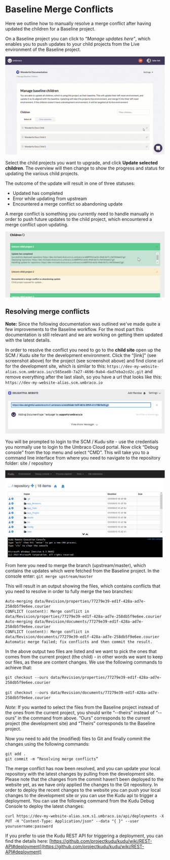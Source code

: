 # Baseline Merge Conflicts

Here we outline how to manually resolve a merge conflict after having updated the children for a Baseline project.

On a Baseline project you can click to _“Manage updates here”_, which enables you to push updates to your child projects from the Live environment of the Baseline project.

![Upgrades Baseline children](../../../../getting-started/baselines/images/manage-baseline-children.gif)

Select the child projects you want to upgrade, and click **Update selected children**. The overview will then change to show the progress and status for updating the various child projects.

The outcome of the update will result in one of three statuses:

* Updated has completed
* Error while updating from upstream
* Encountered a merge conflict so abandoning update

A merge conflict is something you currently need to handle manually in order to push future updates to the child project, which encountered a merge conflict upon updating.

![environment](../../../../getting-started/baselines/images/mergeconflict.jpg)

## Resolving merge conflicts

**Note:** Since the following documentation was outlined we've made quite a few improvements to the Baseline workflow. For the most part this documentation is still relevant and we are working on getting them updated with the latest details.

In order to resolve the conflict you need to go to the **child site** open up the SCM / Kudu site for the development environment. Click the “\[link]” (see screenshot above) for the project (see screenshot above) and find clone url for the development site, which is similar to this: `https://dev-my-website-alias.scm.umbraco.io/c565ead8-7a27-4696-9ab4-dad7eba2cd2c.git` and remove everything after the last slash, so you have a url that looks like this: `https://dev-my-website-alias.scm.umbraco.io`

![environment](../../../../getting-started/baselines/images/getcloneurl.jpg)

You will be prompted to login to the SCM / Kudu site - use the credentials you normally use to login to the Umbraco Cloud portal. Now click “Debug console” from the top menu and select “CMD”. This will take you to a command line interface from where you need to navigate to the repository folder: site / repository

![environment](../../../../getting-started/baselines/images/image03.png)

From here you need to merge the branch (upstream/master), which contains the updates which were fetched from the Baseline project. In the console enter: `git merge upstream/master`

This will result in an output showing the files, which contains conflicts that you need to resolve in order to fully merge the two branches:

```
Auto-merging data/Revision/properties/77279e39-ed1f-428a-ad7e-258db5f9e6ee.courier
CONFLICT (content): Merge conflict in data/Revision/properties/77279e39-ed1f-428a-ad7e-258db5f9e6ee.courier
Auto-merging data/Revision/documents/77279e39-ed1f-428a-ad7e-258db5f9e6ee.courier
CONFLICT (content): Merge conflict in data/Revision/documents/77279e39-ed1f-428a-ad7e-258db5f9e6ee.courier
Automatic merge failed; fix conflicts and then commit the result.
```

In the above output two files are listed and we want to pick the ones that comes from the current project (the child) - in other words we want to keep our files, as these are content changes. We use the following commands to achieve that:

```
git checkout --ours data/Revision/properties/77279e39-ed1f-428a-ad7e-258db5f9e6ee.courier

git checkout --ours data/Revision/documents/77279e39-ed1f-428a-ad7e-258db5f9e6ee.courier
```

_Note_: If you wanted to select the files from the Baseline project instead of the ones from the current project, you should write “--theirs” instead of “--ours” in the command from above. “Ours” corresponds to the current project (the development site) and “Theirs” corresponds to the Baseline project.

Now you need to add the (modified) files to Git and finally commit the changes using the following commands:

```
git add .
git commit -m “Resolving merge conflicts”
```

The merge conflict has now been resolved, and you can update your local repository with the latest changes by pulling from the development site. Please note that the changes from the commit haven’t been deployed to the website yet, as we have only applied the changes to the Git repository. In order to deploy the recent changes to the website you can push your local changes to the development site or you can use the Kudu api to trigger a deployment. You can use the following command from the Kudu Debug Console to deploy the latest changes:

```
curl https://dev-my-website-alias.scm.s1.umbraco.io/api/deployments -X PUT -H "Content-Type: Application/json" --data "{ }" --user yourusername:password
```

If you prefer to use the Kudu REST API for triggering a deployment, you can find the details here: [https://github.com/projectkudu/kudu/wiki/REST-API#deployment](https://github.com/projectkudu/kudu/wiki/REST-API#deployment)
